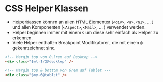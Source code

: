 # CSS Helper Klassen

- Helperklassen können an allen HTML Elementen (`<div>`, `<a>`, `<h1>`, ... ) und allen Komponenten (`<Aspect>`, `<Mail>`, ... ) verwendet werden.
- Helper beginnen immer mit einem `$` um diese sehr einfach als Helper zu erkennen.
- Viele Helper enthalten Breakpoint Modifikatoren, die mit einem `@` gekennzeichnet sind.

```HTML
<!-- Margin top von 0.5rem auf Desktop -->
<div class="$mt-1/2@desktop" />

<!-- Margin top & bottom von 6rem auf Tablet -->
<div class="$my-6@tablet" />
```
